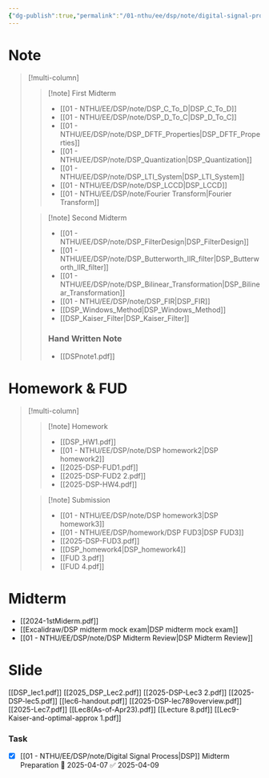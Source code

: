 ```yaml
---
{"dg-publish":true,"permalink":"/01-nthu/ee/dsp/note/digital-signal-process/","title":"數位訊號處理概論","tags":["NTHU/EE","NTHU","Math"]}
---
```


# Note 
> [!multi-column]
>
>> [!note] First Midterm
>> - [[01 - NTHU/EE/DSP/note/DSP_C_To_D\|DSP_C_To_D]]
>>- [[01 - NTHU/EE/DSP/note/DSP_D_To_C\|DSP_D_To_C]]
>>- [[01 - NTHU/EE/DSP/note/DSP_DFTF_Properties\|DSP_DFTF_Properties]]
>>- [[01 - NTHU/EE/DSP/note/DSP_Quantization\|DSP_Quantization]]
>>- [[01 - NTHU/EE/DSP/note/DSP_LTI_System\|DSP_LTI_System]]
>>- [[01 - NTHU/EE/DSP/note/DSP_LCCD\|DSP_LCCD]]
>>- [[01 - NTHU/EE/DSP/note/Fourier Transform\|Fourier Transform]] 
>
>> [!note] Second Midterm 
>>- [[01 - NTHU/EE/DSP/note/DSP_FilterDesign\|DSP_FilterDesign]]
>>- [[01 - NTHU/EE/DSP/note/DSP_Butterworth_IIR_filter\|DSP_Butterworth_IIR_filter]]
>>- [[01 - NTHU/EE/DSP/note/DSP_Bilinear_Transformation\|DSP_Bilinear_Transformation]]
>>- [[01 - NTHU/EE/DSP/note/DSP_FIR\|DSP_FIR]]
>>- [[DSP_Windows_Method\|DSP_Windows_Method]]
>> - [[DSP_Kaiser_Filter\|DSP_Kaiser_Filter]]
>> ### Hand Written Note
>> - [[DSPnote1.pdf]]
>> 
>


# Homework & FUD

> [!multi-column]
>
>> [!note] Homework 
>>- [[DSP_HW1.pdf]]
>>- [[01 - NTHU/EE/DSP/note/DSP homework2\|DSP homework2]]
>>- [[2025-DSP-FUD1.pdf]]
>>- [[2025-DSP-FUD2 2.pdf]]
>>- [[2025-DSP-HW4.pdf]]
>
>> [!note] Submission
>>- [[01 - NTHU/EE/DSP/note/DSP homework3\|DSP homework3]]
>>- [[01 - NTHU/EE/DSP/homework/DSP FUD3\|DSP FUD3]]
>>- [[2025-DSP-FUD3.pdf]]
>> - [[DSP_homework4\|DSP_homework4]]
>> - [[FUD 3.pdf]]
>> - [[FUD 4.pdf]]



# Midterm

- [[2024-1stMiderm.pdf]]
- [[Excalidraw/DSP midterm mock exam\|DSP midterm mock exam]]
- [[01 - NTHU/EE/DSP/note/DSP Midterm Review\|DSP Midterm Review]]



# Slide 
[[DSP_lec1.pdf]]
[[2025_DSP_Lec2.pdf]]
[[2025-DSP-Lec3 2.pdf]]
[[2025-DSP-lec5.pdf]]
[[lec6-handout.pdf]]
[[2025-DSP-lec789overview.pdf]]
[[2025-Lec7.pdf]]
[[Lec8(As-of-Apr23).pdf]]
[[Lecture 8.pdf]]
[[Lec9-Kaiser-and-optimal-approx 1.pdf]]



### Task 
- [x] [[01 - NTHU/EE/DSP/note/Digital Signal Process\|DSP]] Midterm Preparation 📅 2025-04-07 ✅ 2025-04-09


